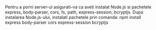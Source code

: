 Pentru a porni server-ul asigurati-va ca aveti instalat Node.js si pachetele express, body-parser, cors, fs, path, express-session, bcryptjs. Dupa instalarea Node.js-ului, instalati pachetele prin comanda:
npm install express body-parser cors express-session bcryptjs